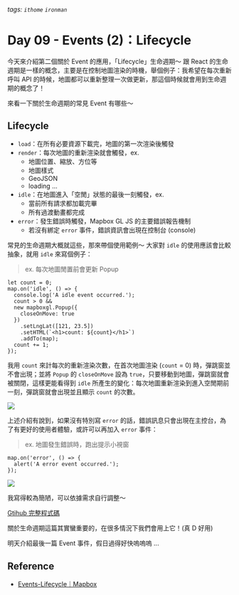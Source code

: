 ###### tags: `ithome` `ironman`
# Day 09 - Events (2)：Lifecycle

今天來介紹第二個關於 Event 的應用，「Lifecycle」生命週期～
跟 React 的生命週期是一樣的概念，主要是在控制地圖渲染的時機，舉個例子：我希望在每次重新呼叫 API 的時候，地圖都可以重新整理一次做更新，那這個時候就會用到生命週期的概念了！

來看一下關於生命週期的常見 Event 有哪些～

## Lifecycle
- `load`：在所有必要資源下載完，地圖的第一次渲染後觸發
- `render`：每次地圖的重新渲染就會觸發，ex.
    - 地圖位置、縮放、方位等
    - 地圖樣式
    - GeoJSON
    - loading ...
- `idle`：在地圖進入「空閒」狀態的最後一刻觸發，ex.
    - 當前所有請求都加載完畢
    - 所有過渡動畫都完成
- `error`：發生錯誤時觸發，Mapbox GL JS 的主要錯誤報告機制
    - 若沒有綁定 `error` 事件，錯誤資訊會出現在控制台 (console)


常見的生命週期大概就這些，那來帶個使用範例～
大家對 `idle` 的使用應該會比較抽象，就用 `idle` 來寫個例子：
> ex. 每次地圖閒置前會更新 Popup

```jsx=
let count = 0;
map.on('idle', () => {
  console.log('A idle event occurred.');
  count > 0 &&
  new mapboxgl.Popup({
    closeOnMove: true
  })
    .setLngLat([121, 23.5])
    .setHTML(`<h1>count: ${count}</h1>`)
    .addTo(map);
  count += 1;
});
```

我用 `count` 來計每次的重新渲染次數，在首次地圖渲染 (`count` = 0) 時，彈跳窗並不會出現；並將 `Popup` 的 `closeOnMove` 設為 `true`，只要移動到地圖，彈跳窗就會被關閉，這樣更能看得到 `idle` 所產生的變化：每次地圖重新渲染到進入空閒期前一刻，彈跳窗就會出現並且顯示 `count` 的次數。

![](https://i.imgur.com/fh19hwo.png)

上述介紹有說到，如果沒有特別寫 `error` 的話，錯誤訊息只會出現在主控台，為了有更好的使用者體驗，或許可以再加入 `error` 事件：
> ex. 地圖發生錯誤時，跑出提示小視窗

```jsx=
map.on('error', () => {
  alert('A error event occurred.');
});
```

![](https://i.imgur.com/4XVPNvu.png)

我寫得較為簡陋，可以依據需求自行調整～

[Gtihub 完整程式碼](https://github.com/no-ttt/ithome/tree/Lifecycle)


關於生命週期這篇其實蠻重要的，在很多情況下我們會用上它！(真 D 好用) 

明天介紹最後一篇 Event 事件，假日過得好快嗚嗚嗚 ...


## Reference
- [Events-Lifecycle｜Mapbox](https://docs.mapbox.com/mapbox-gl-js/api/map/#events-lifecycle)
